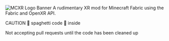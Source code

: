 ![MCXR Logo Banner](https://user-images.githubusercontent.com/51373236/114272119-ad237800-9a0c-11eb-8786-6275555a594b.png)
A rudimentary XR mod for Minecraft Fabric using the Fabric and OpenXR API.

CAUTION 🍝 spaghetti code 🍝 inside

Not accepting pull requests until the code has been cleaned up
